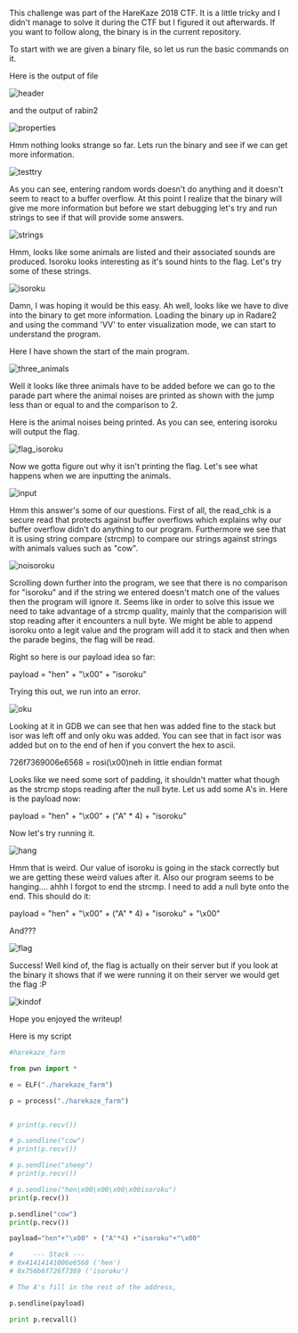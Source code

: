 
This challenge was part of the HareKaze 2018 CTF. It is a little tricky and I didn't manage to solve it during the CTF
but I figured it out afterwards. If you want to follow along, the binary is in the current repository.

To start with we are given a binary file, so let us run the basic commands on it. 

Here is the output of file

![header](pics/header.PNG)

and the output of rabin2

![properties](pics/properties.PNG)

Hmm nothing looks strange so far. Lets run the binary and see if we can get more information. 

![testtry](pics/testtry.PNG)

As you can see, entering random words doesn't do anything and it doesn't seem to react to a buffer overflow. At this point
I realize that the binary will give me more information but before we start debugging let's try and run strings to see if
that will provide some answers. 

![strings](pics/strings.PNG)

Hmm, looks like some animals are listed and their associated sounds are produced. Isoroku looks interesting as it's sound hints to
the flag. Let's try some of these strings. 

![isoroku](pics/isoroku.PNG)

Damn, I was hoping it would be this easy. Ah well, looks like we have to dive into the binary to get more information. 
Loading the binary up in Radare2 and using the command 'VV' to enter visualization mode, we can start to understand the program.

Here I have shown the start of the main program. 

![three_animals](pics/three_animals.PNG)

Well it looks like three animals have to be added before we can go to the parade part where the animal noises are printed as 
shown with the jump less than or equal to and the comparison to 2.  

Here is the animal noises being printed. As you can see, entering isoroku will output the flag. 

![flag_isoroku](pics/flag_isoroku.PNG)

Now we gotta figure out why it isn't printing the flag. Let's see what happens when we are inputting the animals.

![input](pics/input.PNG)

Hmm this answer's some of our questions. First of all, the read_chk is a secure read that protects against buffer overflows 
which explains why our buffer overflow didn't do anything to our program. Furthermore we see that it is using string compare
(strcmp) to compare our strings against strings with animals values such as "cow". 

![noisoroku](pics/noisoroku.PNG)

Scrolling down further into the program, we see that there is no comparison for "isoroku" and if the string we entered doesn't match one of the values then the program will ignore it. Seems like in order to solve this issue we need to take advantage 
of a strcmp quality, mainly that the comparision will stop reading after it encounters a null byte. We might be able to 
append isoroku onto a legit value and the program will add it to stack and then when the parade begins, the flag will be read.

Right so here is our payload idea so far:

payload = "hen" + "\x00" + "isoroku"

Trying this out, we run into an error. 

![oku](pics/oku.PNG)

Looking at it in GDB we can see that hen was added fine to the stack but isor was left
off and only oku was added. You can see that in fact isor was added but on to the end of hen if you convert the hex to ascii.

726f7369006e6568 = rosi(\x00)neh in little endian format

Looks like we need some sort of padding, it shouldn't matter what though as the strcmp stops reading
after the null byte. Let us add some A's in. Here is the payload now:

payload = "hen" + "\x00" + ("A" * 4) + "isoroku"

Now let's try running it.

![hang](pics/hang.PNG)

Hmm that is weird. Our value of isoroku is going in the stack correctly but we are getting these weird values after it. Also
our program seems to be hanging.... ahhh I forgot to end the strcmp. I need to add a null byte onto the end. This should do it:

payload = "hen" + "\x00" + ("A" * 4) + "isoroku" + "\x00"

And???

![flag](pics/flag.PNG)

Success! Well kind of, the flag is actually on their server but if you look at the binary it shows that if we were running it
on their server we would get the flag :P

![kindof](pics/kindof.PNG)

Hope you enjoyed the writeup!

Here is my script

```python
#harekaze_farm

from pwn import *

e = ELF("./harekaze_farm")

p = process("./harekaze_farm")


# print(p.recv())

# p.sendline("cow")
# print(p.recv())

# p.sendline("sheep")
# print(p.recv())

# p.sendline("hen\x00\x00\x00\x00isoroku")
print(p.recv())

p.sendline("cow")
print(p.recv())

payload="hen"+"\x00" + ("A"*4) +"isoroku"+"\x00"

#     --- Stack ---
# 0x41414141006e6568 ('hen')
# 0x756b6f726f7369 ('isoroku')

# The A's fill in the rest of the address,

p.sendline(payload)

print p.recvall()

```





















